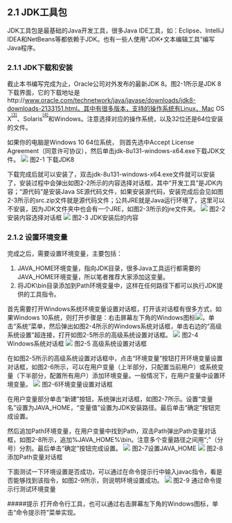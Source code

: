 ## 2.1 JDK工具包

JDK工具包是最基础的Java开发工具，很多Java IDE工具，如：Eclipse、IntelliJ IDEA和NetBeans等都依赖于JDK。也有一些人使用“JDK+文本编辑工具”编写Java程序。

### 2.1.1 JDK下载和安装

截止本书编写完成为止，Oracle公司对外发布的最新JDK 8。图2-1所示是JDK 8下载界面，它的下载地址是http://www.oracle.com/technetwork/java/javase/downloads/jdk8-downloads-2133151.html。其中有很多版本，支持的操作系统有Linux、Mac OS X<sup><sup id="596144984728568-footnote-ref-3"><a href="#596144984728568-footnote-3">[3]</a></sup></sup>、Solaris<sup><sup id="596144984728568-footnote-ref-4"><a href="#596144984728568-footnote-4">[4]</a></sup></sup>和Windows。注意选择对应的操作系统，以及32位还是64位安装的文件。

如果你的电脑是Windows 10 64位系统， 则首先选中Accept License Agreement（同意许可协议），然后单击jdk-8u131-windows-x64.exe下载JDK文件。
![](/assets/2-1.jpg)
图2-1 下载JDK8

下载完成后就可以安装了，双击jdk-8u131-windows-x64.exe文件就可以安装了，安装过程中会弹出如图2-2所示的内容选择对话框，其中“开发工具”是JDK内容；“源代码”是安装Java SE源代码文件，如果安装源代码，安装完成后会见如图2-3所示的src.zip文件就是源代码文件；公共JRE就是Java运行环境了，这里可以不安装，因为JDK文件夹中也会有一个JRE，如图2-3所示的jre文件夹。
![](/assets/2-2.jpg)
图2-2 安装内容选择对话框
![](/assets/2-3.jpg)
图2-3 JDK安装后的内容

### 2.1.2 设置环境变量

完成之后，需要设置环境变量，主要包括：

1.  JAVA_HOME环境变量，指向JDK目录，很多Java工具运行都需要的JAVA_HOME环境变量，所以笔者推荐大家添加这变量。
2.  将JDK\bin目录添加到Path环境变量中，这样在任何路径下都可以执行JDK提供的工具指令。

首先需要打开Windows系统环境变量设置对话框，打开该对话框有很多方式，如果Windows 10系统，则打开步骤是：右击屏幕左下角的Windows图标![](/assets/2-Win.jpg)，单击“系统”菜单，然后弹出如图2-4所示的Windows系统对话框，单击右边的“高级系统设置”超连接，打开如图2-5所示的高级系统设置对话框。
![](/assets/2-4.jpg)
图2-4 Windows系统对话框
![](/assets/2-5.jpg)
图2-5 高级系统设置对话框

在如图2-5所示的高级系统设置对话框中，点击“环境变量”按钮打开环境变量设置对话框，如图2-6所示，可以在用户变量（上半部分，只配置当前用户）或系统变量（下半部分，配置所有用户）添加环境变量。一般情况下，在用户变量中设置环境变量。
![](/assets/2-6.jpg)
图2-6环境变量设置对话框

在用户变量部分单击“新建”按钮，系统弹出对话框，如图2-7所示。设置“变量名”设置为JAVA_HOME，“变量值”设置为JDK安装路径。最后单击“确定”按钮完成设置。

然后追加Path环境变量，在用户变量中找到Path，双击Path弹出Path变量对话框，如图2-8所示，追加%JAVA_HOME%\bin。注意多个变量路径之间用“;”（分号）分割。最后单击“确定”按钮完成设置。
![](/assets/2-7.jpg)
图2-7设置JAVA_HOME
![](/assets/2-8.jpg)
图2-8添加Path变量对话框

下面测试一下环境设置是否成功，可以通过在命令提示行中输入javac指令，看是否能够找到该指令，如图2-9所示，则说明环境设置成功。
![](/assets/2-9.jpg)
图2-9 通过命令提示行测试环境变量

#####提示 打开命令行工具，也可以通过右击屏幕左下角的Windows图标，单击“命令提示符”菜单实现。

[^3]: 苹果桌面操作系统，基于UNIX操作系统，现在改名为macOS。

[^4]: 原Sun公司UNIX操作系统，现在被Oracle公司收购。